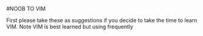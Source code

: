 #NOOB TO VIM

First please take these as suggestions if you decide to take the time to learn VIM.
Note VIM is best learned but using frequently

